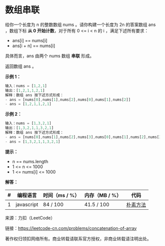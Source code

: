 # 数组串联

给你一个长度为 n 的整数数组 nums 。请你构建一个长度为 2n 的答案数组 ans ，数组下标 **从 0 开始计数**，对于所有 0 <= i < n 的 i ，满足下述所有要求：

- ans[i] == nums[i]
- ans[i + n] == nums[i]

具体而言，ans 由两个 nums 数组 **串联** 形成。

返回数组 ans 。

**示例 1：**

``` javascript
输入：nums = [1,2,1]
输出：[1,2,1,1,2,1]
解释：数组 ans 按下述方式形成：
- ans = [nums[0],nums[1],nums[2],nums[0],nums[1],nums[2]]
- ans = [1,2,1,1,2,1]
```

**示例 2：**

``` javascript
输入：nums = [1,3,2,1]
输出：[1,3,2,1,1,3,2,1]
解释：数组 ans 按下述方式形成：
- ans = [nums[0],nums[1],nums[2],nums[3],nums[0],nums[1],nums[2],nums[3]]
- ans = [1,3,2,1,1,3,2,1]
```

**提示：**

- n == nums.length
- 1 <= n <= 1000
- 1 <= nums[i] <= 1000

**解答：**

**#**|**编程语言**|**时间（ms / %）**|**内存（MB / %）**|**代码**
--|--|--|--|--
1|javascript|84 / 100|41.5 / 100|[朴素方法](./javascript/ac_v1.js)

来源：力扣（LeetCode）

链接：https://leetcode-cn.com/problems/concatenation-of-array

著作权归领扣网络所有。商业转载请联系官方授权，非商业转载请注明出处。

